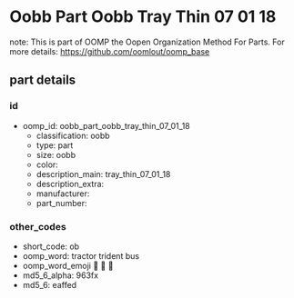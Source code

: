 # Oobb Part Oobb Tray Thin 07 01 18  

note: This is part of OOMP the Oopen Organization Method For Parts. For more details: https://github.com/oomlout/oomp_base

##  part details





### id
* oomp_id: oobb_part_oobb_tray_thin_07_01_18
  * classification: oobb
  * type: part
  * size: oobb
  * color: 
  * description_main: tray_thin_07_01_18
  * description_extra: 
  * manufacturer: 
  * part_number: 

### other_codes
* short_code: ob
* oomp_word: tractor trident bus
* oomp_word_emoji :tractor: :trident: :bus:
* md5_6_alpha: 963fx
* md5_6: eaffed